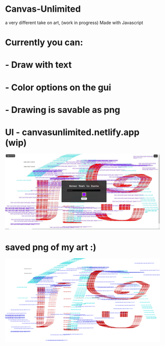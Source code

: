 # Canvas-Unlimited
a very different take on art, (work in progress)
Made with Javascript

# Currently you can:
# - Draw with text
# - Color options on the gui
# - Drawing is savable as png
# UI - canvasunlimited.netlify.app (wip)
![Screenshot](test.jpg)

# saved png of my art :)
![Screenshot](canvas-unlimited.png)
